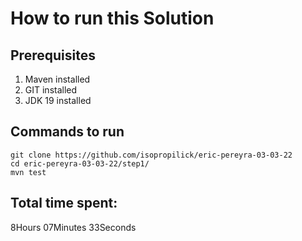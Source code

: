 # How to run this Solution

## Prerequisites
1. Maven installed
2. GIT installed
3. JDK 19 installed

## Commands to run

```
git clone https://github.com/isopropilick/eric-pereyra-03-03-22
cd eric-pereyra-03-03-22/step1/
mvn test
```

## Total time spent:
8Hours 07Minutes 33Seconds